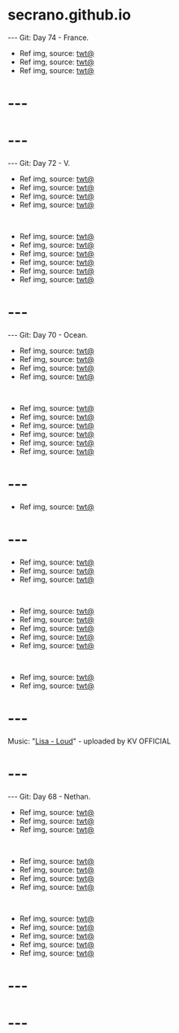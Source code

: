 # secrano.github.io

--- Git: Day 74 - France.

- Ref img, source: [twt@](https://www.youtube.com/watch?v=5sT20edl02I)
- Ref img, source: [twt@](https://www.youtube.com/watch?v=eLo1pQ45XYs)
- Ref img, source: [twt@](https://x.com/SayaScarlet01/status/1817102182963118084)

# ---
# ---

--- Git: Day 72 - V.

- Ref img, source: [twt@](https://x.com/Iwtiwdsoon/status/1816473919760593093)
- Ref img, source: [twt@](https://x.com/astasiadream/status/1816545429192052930)
- Ref img, source: [twt@](https://x.com/RestrictedVids/status/1816462859615809681)
- Ref img, source: [twt@](https://x.com/rogerlmaoo/status/1816633759338496296)

<br/>

- Ref img, source: [twt@](https://x.com/papa_chann/status/1816742873234309255)
- Ref img, source: [twt@](https://x.com/168views/status/1816291611761844350)
- Ref img, source: [twt@](https://x.com/FAFO_TV/status/1816529413556600924)
- Ref img, source: [twt@](https://x.com/CatWorkers/status/1816217532459614576)
- Ref img, source: [twt@](https://x.com/DramaAlert/status/1816293811808579686)
- Ref img, source: [twt@](https://x.com/Yoda4ever/status/1816528899695890832)

# ---

--- Git: Day 70 - Ocean.

- Ref img, source: [twt@](https://x.com/buitengebieden/status/1816550835033461001)
- Ref img, source: [twt@](https://x.com/keyokku/status/1816567604334522575)
- Ref img, source: [twt@](https://x.com/buitengebieden/status/1816451037026255119)
- Ref img, source: [twt@](https://x.com/FRIEREN_PR/status/1816456656710193571)

<br/>

- Ref img, source: [twt@](https://x.com/buitengebieden/status/1816439161764659377)
- Ref img, source: [twt@](https://x.com/Ahmedmedhat000/status/1816438161842573369)
- Ref img, source: [twt@](https://x.com/VALORANT/status/1816518965092638754)
- Ref img, source: [twt@](https://x.com/gunsnrosesgirl3/status/1816439775680741788)
- Ref img, source: [twt@](https://x.com/DramaAlert/status/1816293811808579686)
- Ref img, source: [twt@](https://x.com/Yoda4ever/status/1816528899695890832)

# ---

- Ref img, source: [twt@](https://www.youtube.com/watch?v=eipMD3lALXU)

# ---

- Ref img, source: [twt@](https://x.com/vinstar66/status/1816143486627856444)
- Ref img, source: [twt@](https://x.com/_B___S/status/1816237252730875969)
- Ref img, source: [twt@](https://x.com/KingAvery64/status/1815848377558409544)

<br/>

- Ref img, source: [twt@](https://x.com/Yoda4ever/status/1816106067144921491)
- Ref img, source: [twt@](https://x.com/buitengebieden/status/1816236645420785668)
- Ref img, source: [twt@](https://x.com/ironmouse/status/1816274398531441068)
- Ref img, source: [twt@](https://x.com/__c_9/status/1816392047236170065)
- Ref img, source: [twt@](https://x.com/PostsOfCats/status/1816304317084606520)

<br/>

- Ref img, source: [twt@](https://x.com/OTKnetwork/status/1816228206527013124)
- Ref img, source: [twt@](https://x.com/weirddalle/status/1815903975591534602)

# ---
Music: "[Lisa - Loud](https://www.youtube.com/watch?v=D0B8bNshpyw)" - uploaded by KV OFFICIAL
# ---

--- Git: Day 68 - Nethan.

- Ref img, source: [twt@](https://x.com/Yoda4ever/status/1815939459394986054)
- Ref img, source: [twt@](https://x.com/CensoredMen/status/1816179977425150139)
- Ref img, source: [twt@](https://x.com/lenasekai/status/1816170971000090711)

<br/>

- Ref img, source: [twt@](https://x.com/AMAZlNGNATURE/status/1816062127120990522)
- Ref img, source: [twt@](https://x.com/DramaAlert/status/1816176604726604111)
- Ref img, source: [twt@](https://x.com/rogerlmaoo/status/1811041865430675853)
- Ref img, source: [twt@](https://x.com/AMAZlNGNATURE/status/1815933598609838321)

<br/>

- Ref img, source: [twt@](https://x.com/artkailin/status/1815790526148514085)
- Ref img, source: [twt@](https://x.com/draggles/status/1816130580666540116)
- Ref img, source: [twt@](https://x.com/rogerlmaoo/status/1814824929583636843)
- Ref img, source: [twt@](https://x.com/historyinmemes/status/1815617840101359945)
- Ref img, source: [twt@](https://x.com/TopGyaru/status/1816141395268084190)

# ---
# ---
